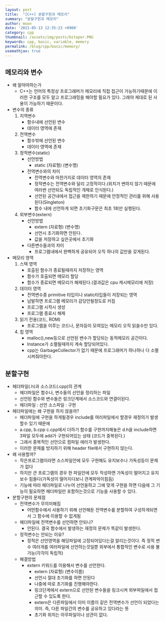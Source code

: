 ```yaml
---
layout: post
title:  "[C++] 분할구현과 메모리"
summary: "분할구현과 메모리"
author: moon
date: '2021-05-13 12:35:23 +0900'
category: cpp
thumbnail: /assets/img/posts/bitoper.PNG
keywords: cpp, basic, variable, memory
permalink: /blog/cpp/basic/memory/
usemathjax: true
---
```


## 메모리와 변수

- 왜 알아야하는가
    - C++는 언어의 특정상 프로그래머가 메모리에 직접 접근이 가능하기때문에 이러한 구조를 모두 알고 프로그래밍을 해야할 필요가 있다. 그래야 제대로 된 사용이 가능하기 때문이다.
- 변수의 종류
    1. 지역변수
        - 함수내에 선언된 변수
        - 데이터 영역에 존재
    2. 전역변수
        - 함수밖에 선언된 변수
        - 데이터 영역에 존재
    3. 정적변수(static)
        - 선언방법
            - static (자료형) (변수명)
        - 전역변수와의 차이
            - 전역변수와 마찬가지로 데이터 영역의 존재
            - 정적변수는 전역변수와 달리 고정적이다.(위치가 변하지 않기 때문에 여러번 선언되도 독립적인 개체로 인식된다.)
            - 선언된 공간내에서 접근을 제한하기 때문에 안정적인 관리를 위해 사용된다(Singleton)
            - 함수 내에 선언하게 되면 초기화구문은 최초 1회만 실행된다.
    4. 외부변수(extern)
        - 선언방법
            - extern (자료형) (변수명)
            - 선언시 초기화하면 안된다.
            - 값을 저장하고 싶은곳에서 초기화
        - 다른변수들과의 차이
            - 프로그램내에서 완벽하게 공유되어 오직 하나의 값만을 갖게된다.
- 메모리 영역
    1. 스택 영역
        - 호출된 함수가 종료될때까지 저장하는 영역
        - 함수가 호출되면 메모리 할당
        - 함수가 종료되면 메모리가 해제된다.(결과값은 cpu 캐시메모리에 저장)
    2. 데이터 영역
        - 전역변수중 primitive 타입이나 static타입들이 저장되는 영역
        - 남발하면 프로그램 메모리가 감당안될정도로 커짐
        - 프로그램 시작시 생성
        - 프로그램 종료시 해제
    3. 읽기 전용(코드, ROM)
        - 프로그램을 이루는 코드나, 문자등이 모여있는 메모리 오직 읽을수만 있다.
    4. 힙 영역
        - malloc(),new등으로 선언된 변수가 할당되는 동적메모리 공간이다.
        - Instance가 소멸될때까지 계속 할당되어있다.
        - cpp는 GarbageCollector가 없기 때문에 프로그래머가 하나하나 다 소멸시켜줘야한다.

## 분할구현

- 헤더파일(.h)과 소스코드(.cpp)의 관계
    - 헤더파일은  함수나, 변수들의 선언을 정리하는 파일
    - 선언된 함수와 변수들은 링크단계에서 소스코드와 연결이된다.
    - 헤더파일 : 선언
    소스파일 : 구현
- 헤더파일에는 왜 구현을 하지 않을까?
    - 헤더파일에 구현을 하게될경우 include를 여러파일에서 할경우 재정의가 발생할수 있기 때문에
    - a.cpp, b.cpp c.cpp에서 더하기 함수를 구현까지해놓은 d.h을 include하면 3파일 모두에 add가 구현되어있는 상태 (코드가 중복된다.)
    - 그래서 중복적인 선언으로 컴파일 에러가 발생한다.
    - 이러한 문제를 방지하기 위해 header file에서 구현하지 않는다.
- 왜 사용할까?
    - 작은프로그램이라면 소스파일안에 모두 구현해도 유지보수나 가독성등이 문제가 없다
    - 하지만 큰 프로그램의 경우 한 파일안에 모두 작성하면 가독성이 떨어지고 유지보수 힘들다(가독성이 떨어지다보니 관계파악이힘듬)
    - 기능에 따라 헤더파일로 나누어 선언을하고 그에 맞게 구현을 하면 다음에 그 기능이 필요하면 헤더파일만 포함하는것으로 기능을 사용할 수 있다.
- 분할구현의 문제점
    - 전역변수가 무의미해짐
        - 어떤함수에서 사용하기 위해 선언해둔 전역변수를 분할하여 구성하게되면서 그 함수에 이용할 수 없게됨
    - 헤더파일에 전역변수를 선언하면 안되나?
        - 안된다. 결국 함수에서 발생하는 재정의 문제가 똑같이 발생한다.
    - 정적변수는 안되는 이유?
        - 정적은 선언영역을 해당파일에 고정되어있다는걸 알리는것이다. 즉 정적 변수 여러개를 여러파일에 선언하는것일뿐 외부에서 통합적인 변수로 사용 불가능(각각이 독립적)
    - 해결방법
        - extern 키워드를 이용해서 변수를 선언한다.
            - extern (자료형) (변수이름)
            - 선언시 절대 초기화를 하면 안된다
            - 나중에 따로 초기화를 진행해야한다.
            - 링크단계에서 extern으로 선언된 변수들을 링크시켜 외부파일에서 접근할 수 있도록 한다.
            - extern은 다른파일에서 이미 이름이 같은 전역변수가 선언이 되었다는 의미. 즉, 다른 파일간의 변수를 공유하고 있다라는 뜻
            - 초기화 위치는 아무파일이나 상관이 없다.